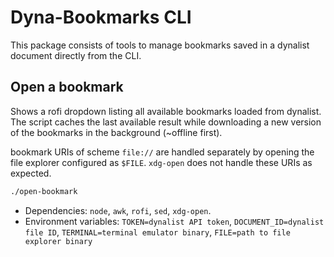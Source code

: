 # Dyna-Bookmarks CLI

This package consists of tools to manage bookmarks saved in a dynalist document directly from the CLI.

## Open a bookmark
Shows a rofi dropdown listing all available bookmarks loaded from dynalist. The script caches the last available result while downloading a new version of the bookmarks in the background (~offline first).

bookmark URIs of scheme `file://` are handled separately by opening the file explorer configured as `$FILE`. `xdg-open` does not handle these URIs as expected.
```sh
./open-bookmark
```

* Dependencies: `node`, `awk`, `rofi`, `sed`, `xdg-open`.
* Environment variables: `TOKEN=dynalist API token`, `DOCUMENT_ID=dynalist file ID`, `TERMINAL=terminal emulator binary`, `FILE=path to file explorer binary`
